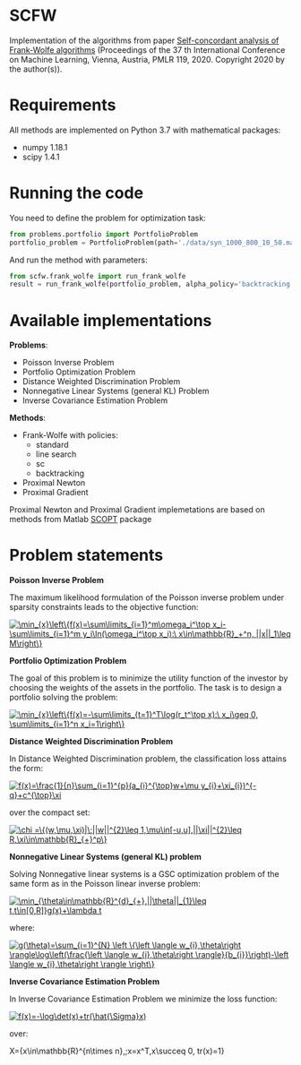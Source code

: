# SCFW

Implementation of the algorithms from paper [Self-concordant analysis of Frank-Wolfe algorithms](https://arxiv.org/pdf/2002.04320.pdf) (Proceedings of the 37 th International Conference on Machine Learning, Vienna, Austria, PMLR 119, 2020. Copyright 2020 by the author(s)).

# Requirements

All methods are implemented on Python 3.7 with mathematical packages:
 - numpy 1.18.1
 - scipy 1.4.1

# Running the code
You need to define the problem for optimization task:
```python
from problems.portfolio import PortfolioProblem
portfolio_problem = PortfolioProblem(path='./data/syn_1000_800_10_50.mat')
```
And run the method with parameters:
```python
from scfw.frank_wolfe import run_frank_wolfe
result = run_frank_wolfe(portfolio_problem, alpha_policy='backtracking', max_iter=100, print_every=10)
```
# Available implementations
__Problems__:
 - Poisson Inverse Problem
 - Portfolio Optimization Problem
 - Distance Weighted Discrimination Problem
 - Nonnegative Linear Systems (general KL) Problem
 - Inverse Covariance Estimation Problem

__Methods__:
 - Frank-Wolfe with policies:
   - standard
   - line search
   - sc
   - backtracking
 - Proximal Newton
 - Proximal Gradient
 
 Proximal Newton and Proximal Gradient implemetations are based on methods from Matlab [SCOPT](https://www.epfl.ch/labs/lions/technology/scopt/) package

# Problem statements

__Poisson Inverse Problem__

The maximum likelihood formulation of the Poisson inverse problem under sparsity constraints leads to the objective function:

<a href="https://www.codecogs.com/eqnedit.php?latex=\min_{x}\left\{f(x)=\sum\limits_{i=1}^m\omega_i^\top&space;x_i-\sum\limits_{i=1}^m&space;y_i\ln(\omega_i^\top&space;x_i):\&space;x\in\mathbb{R}_&plus;^n,&space;||x||_1\leq&space;M\right\}" target="_blank"><img src="https://latex.codecogs.com/gif.latex?\min_{x}\left\{f(x)=\sum\limits_{i=1}^m\omega_i^\top&space;x_i-\sum\limits_{i=1}^m&space;y_i\ln(\omega_i^\top&space;x_i):\&space;x\in\mathbb{R}_&plus;^n,&space;||x||_1\leq&space;M\right\}" title="\min_{x}\left\{f(x)=\sum\limits_{i=1}^m\omega_i^\top x_i-\sum\limits_{i=1}^m y_i\ln(\omega_i^\top x_i):\ x\in\mathbb{R}_+^n, ||x||_1\leq M\right\}" /></a>

__Portfolio Optimization Problem__

The goal of this problem is to minimize the utility function of the investor by choosing the weights of the assets in the portfolio. The task is to design a
portfolio solving the problem:

<a href="https://www.codecogs.com/eqnedit.php?latex=\min_{x}\left\{f(x)=-\sum\limits_{t=1}^T\log(r_t^\top&space;x):\&space;x_i\geq&space;0,&space;\sum\limits_{i=1}^n&space;x_i=1\right\}" target="_blank"><img src="https://latex.codecogs.com/gif.latex?\min_{x}\left\{f(x)=-\sum\limits_{t=1}^T\log(r_t^\top&space;x):\&space;x_i\geq&space;0,&space;\sum\limits_{i=1}^n&space;x_i=1\right\}" title="\min_{x}\left\{f(x)=-\sum\limits_{t=1}^T\log(r_t^\top x):\ x_i\geq 0, \sum\limits_{i=1}^n x_i=1\right\}" /></a>

__Distance Weighted Discrimination Problem__

In Distance Weighted Discrimination problem, the classification loss attains the form:

<a href="https://www.codecogs.com/eqnedit.php?latex=f(x)=\frac{1}{n}\sum_{i=1}^{p}(a_{i}^{\top}w&plus;\mu&space;y_{i}&plus;\xi_{i})^{-q}&plus;c^{\top}\xi" target="_blank"><img src="https://latex.codecogs.com/gif.latex?f(x)=\frac{1}{n}\sum_{i=1}^{p}(a_{i}^{\top}w&plus;\mu&space;y_{i}&plus;\xi_{i})^{-q}&plus;c^{\top}\xi" title="f(x)=\frac{1}{n}\sum_{i=1}^{p}(a_{i}^{\top}w+\mu y_{i}+\xi_{i})^{-q}+c^{\top}\xi" /></a>

over the compact set:

<a href="https://www.codecogs.com/eqnedit.php?latex=\chi&space;=\{(w,\mu,\xi)|\;||w||^{2}\leq&space;1,\mu\in[-u,u],||\xi||^{2}\leq&space;R,\xi\in\mathbb{R}_{&plus;}^p\}" target="_blank"><img src="https://latex.codecogs.com/gif.latex?\chi&space;=\{(w,\mu,\xi)|\;||w||^{2}\leq&space;1,\mu\in[-u,u],||\xi||^{2}\leq&space;R,\xi\in\mathbb{R}_{&plus;}^p\}" title="\chi =\{(w,\mu,\xi)|\;||w||^{2}\leq 1,\mu\in[-u,u],||\xi||^{2}\leq R,\xi\in\mathbb{R}_{+}^p\}" /></a>

__Nonnegative Linear Systems (general KL) problem__

Solving Nonnegative linear systems is a GSC optimization problem of the same form as in the Poisson linear inverse problem:

<a href="https://www.codecogs.com/eqnedit.php?latex=\min_{\theta\in\mathbb{R}^{d}_{&plus;},||\theta||_{1}\leq&space;t,t\in[0,R]}g(x)&plus;\lambda&space;t" target="_blank"><img src="https://latex.codecogs.com/gif.latex?\min_{\theta\in\mathbb{R}^{d}_{&plus;},||\theta||_{1}\leq&space;t,t\in[0,R]}g(x)&plus;\lambda&space;t" title="\min_{\theta\in\mathbb{R}^{d}_{+},||\theta||_{1}\leq t,t\in[0,R]}g(x)+\lambda t" /></a>

where: 

<a href="https://www.codecogs.com/eqnedit.php?latex=g(\theta)=\sum_{i=1}^{N}&space;\left&space;\{\left&space;\langle&space;w_{i},\theta\right&space;\rangle\log\left(\frac{\left&space;\langle&space;w_{i},\theta\right&space;\rangle}{b_{i}}\right)-\left&space;\langle&space;w_{i},\theta\right&space;\rangle&space;\right\}" target="_blank"><img src="https://latex.codecogs.com/gif.latex?g(\theta)=\sum_{i=1}^{N}&space;\left&space;\{\left&space;\langle&space;w_{i},\theta\right&space;\rangle\log\left(\frac{\left&space;\langle&space;w_{i},\theta\right&space;\rangle}{b_{i}}\right)-\left&space;\langle&space;w_{i},\theta\right&space;\rangle&space;\right\}" title="g(\theta)=\sum_{i=1}^{N} \left \{\left \langle w_{i},\theta\right \rangle\log\left(\frac{\left \langle w_{i},\theta\right \rangle}{b_{i}}\right)-\left \langle w_{i},\theta\right \rangle \right\}" /></a>

__Inverse Covariance Estimation Problem__

In Inverse Covariance Estimation Problem we minimize the loss function:

<a href="https://www.codecogs.com/eqnedit.php?latex=f(x)=-\log\det(x)&plus;tr(\hat{\Sigma}x)" target="_blank"><img src="https://latex.codecogs.com/gif.latex?f(x)=-\log\det(x)&plus;tr(\hat{\Sigma}x)" title="f(x)=-\log\det(x)+tr(\hat{\Sigma}x)" /></a>

over:

X=\{x\in\mathbb{R}^{n\times n},\;x=x^T,x\succeq 0, tr(x)=1\}

